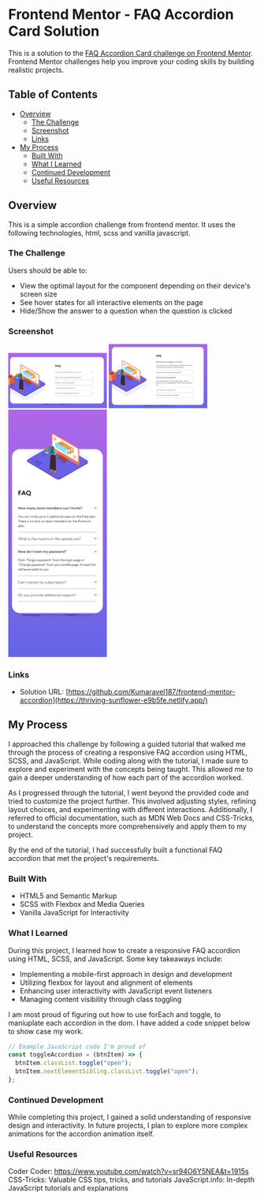 # Frontend Mentor - FAQ Accordion Card Solution

This is a solution to the [FAQ Accordion Card challenge on Frontend Mentor](https://www.frontendmentor.io/challenges/faq-accordion-card-XlyjD0Oam). Frontend Mentor challenges help you improve your coding skills by building realistic projects.

## Table of Contents

- [Overview](#overview)
  - [The Challenge](#the-challenge)
  - [Screenshot](#screenshot)
  - [Links](#links)
- [My Process](#my-process)
  - [Built With](#built-with)
  - [What I Learned](#what-i-learned)
  - [Continued Development](#continued-development)
  - [Useful Resources](#useful-resources)

## Overview

This is a simple accordion challenge from frontend mentor. It uses the following technologies, html, scss and vanilla javascript.

### The Challenge

Users should be able to:

- View the optimal layout for the component depending on their device's screen size
- See hover states for all interactive elements on the page
- Hide/Show the answer to a question when the question is clicked

### Screenshot

<img src="./image.png" alt="Accordion with tabs closed desktop view" width="200" />
<img src="./image-1.png" alt="Accordion with tabs open desktop view" width="200" />
<img src="./image-2.png" alt="Accordion with tabs open mobile view" width="200" />

### Links

- Solution URL: [https://github.com/Kumaravel187/frontend-mentor-accordion](https://thriving-sunflower-e9b5fe.netlify.app/)

## My Process

I approached this challenge by following a guided tutorial that walked me through the process of creating a responsive FAQ accordion using HTML, SCSS, and JavaScript. While coding along with the tutorial, I made sure to explore and experiment with the concepts being taught. This allowed me to gain a deeper understanding of how each part of the accordion worked.

As I progressed through the tutorial, I went beyond the provided code and tried to customize the project further. This involved adjusting styles, refining layout choices, and experimenting with different interactions. Additionally, I referred to official documentation, such as MDN Web Docs and CSS-Tricks, to understand the concepts more comprehensively and apply them to my project.

By the end of the tutorial, I had successfully built a functional FAQ accordion that met the project's requirements.

### Built With

- HTML5 and Semantic Markup
- SCSS with Flexbox and Media Queries
- Vanilla JavaScript for Interactivity

### What I Learned

During this project, I learned how to create a responsive FAQ accordion using HTML, SCSS, and JavaScript. Some key takeaways include:

- Implementing a mobile-first approach in design and development
- Utilizing flexbox for layout and alignment of elements
- Enhancing user interactivity with JavaScript event listeners
- Managing content visibility through class toggling

I am most proud of figuring out how to use forEach and toggle, to maniuplate each accordion in the dom. I have added a code snippet below to show case my work.

```javascript
// Example JavaScript code I'm proud of
const toggleAccordion = (btnItem) => {
  btnItem.classList.toggle("open");
  btnItem.nextElementSibling.classList.toggle("open");
};

```

### Continued Development

While completing this project, I gained a solid understanding of responsive design and interactivity. In future projects, I plan to explore more complex animations for the accordion animation itself.

### Useful Resources

Coder Coder: https://www.youtube.com/watch?v=sr94O6Y5NEA&t=1915s
CSS-Tricks: Valuable CSS tips, tricks, and tutorials
JavaScript.info: In-depth JavaScript tutorials and explanations
